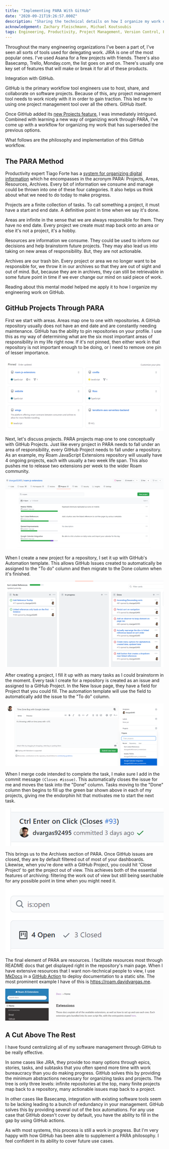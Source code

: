 ```yaml
---
title: "Implementing PARA With GitHub"
date: "2020-09-21T19:26:57.000Z"
description: "Sharing the technical details on how I organize my work on GitHub"
acknowledgement: Zachary Fleischmann, Michael Koutsoubis
tags: Engineering, Productivity, Project Management, Version Control, Forte
---
```


Throughout the many engineering organizations I've been a part of, I've seen all sorts of tools used for delegating work. JIRA is one of the most popular ones. I've used Asana for a few projects with friends. There's also Basecamp, Trello, Monday.com, the list goes on and on. There's usually one key set of features that will make or break it for all of these products.

Integration with GitHub.

GitHub is the primary workflow tool engineers use to host, share, and collaborate on software projects. Because of this, any project management tool needs to work nicely with it in order to gain traction. This led me to using one project management tool over all the others. GitHub itself.

Once GitHub added its [new Projects feature](https://github.blog/2016-09-14-a-whole-new-github-universe-announcing-new-tools-forums-and-features/), I was immediately intrigued. Combined with learning a new way of organizing work through PARA, I've come up with a workflow for organizing my work that has superseded the previous options.

What follows are the philosophy and implementation of this GitHub workflow.

## The PARA Method
Productivity expert Tiago Forte has a [system for organizing digital information](https://fortelabs.co/blog/para/) which he encompasses in the acronym PARA: Projects, Areas, Resources, Archives. Every bit of information we consume and manage could be thrown into one of these four categories. It also helps us think about what we need to do today to make progress.

Projects are a finite collection of tasks. To call something a project, it must have a start and end date. A definitive point in time when we say it's done.

Areas are infinite in the sense that we are always responsible for them. They have no end date. Every project we create must map back onto an area or else it's not a project, it's a hobby.

Resources are information we consume. They could be used to inform our decisions and help brainstorm future projects. They may also lead us into taking on new areas of responsibility. But, they are not actionable.

Archives are our trash bin. Every project or area we no longer want to be responsible for, we throw it in our archives so that they are out of sight and out of mind. But, because they are in archives, they can still be retrievable in some future point in time if we ever change our mind on said piece of work.

Reading about this mental model helped me apply it to how I organize my engineering work on GitHub.

## GitHub Projects Through PARA
First we start with areas. Areas map one to one with repositories. A GitHub repository usually does not have an end date and are constantly needing maintenance. GitHub has the ability to pin repositories on your profile. I use this as my way of determining what are the six most important areas of responsibility in my life right now. If it's not pinned, then either work in that repository is not important enough to be doing, or I need to remove one pin of lesser importance.

![](./pinned.png)

Next, let's discuss projects. PARA projects map one to one conceptually with GitHub Projects. Just like every project in PARA needs to fall under an area of responsibility, every GitHub Project needs to fall under a repository. As an example, my Roam JavaScript Extensions repository will usually have 4 ongoing projects, each with usually a two week life span. This also pushes me to release two extensions per week to the wider Roam community.

![](./progress.png)

When I create a new project for a repository, I set it up with GitHub's Automation template. This allows GitHub Issues created to automatically be assigned to the "To do" column and then migrate to the Done column when it's finished.

![](./kanban.png)

After creating a project, I fill it up with as many tasks as I could brainstorm in the moment. Every task I create for a repository is created as an issue and assigned to a GitHub Project. In the New Issue page, they have a field for Project that you could fill. The automation template will use the field to automatically add the issue to the "To do" column.

![](./issue.png)

When I merge code intended to complete the task, I make sure I add in the commit message `(Closes #issue)`. This automatically closes the issue for me and moves the task into the "Done" column. Tasks moving to the "Done" column then begins to fill up the green bar shown above in each of my projects, giving me the endorphin hit that motivates me to start the next task.

![](./commit.png)

This brings us to the Archives section of PARA. Once GitHub issues are closed, they are by default filtered out of most of your dashboards. Likewise, when you're done with a GitHub Project, you could hit 'Close Project' to get the project out of view. This achieves both of the essential features of archiving: filtering the work out of view but still being searchable for any possible point in time when you might need it.

![](./archive.png)

The final element of PARA are resources. I facilitate resources most through README docs that get displayed right in the repository's main page. When I have extensive resources that I want non-technical people to view, I use [MkDocs](https://www.mkdocs.org/) in a [GitHub Action](https://github.com/features/actions) to deploy documentation to a static site. The most prominent example I have of this is https://roam.davidvargas.me.

![](./docs.png)

## A Cut Above The Rest

I have found centralizing all of my software management through GitHub to be really effective. 

In some cases like JIRA, they provide too many options through epics, stories, tasks, and subtasks that you often spend more time with work bureaucracy than you do making progress. GitHub solves this by providing the minimum abstractions necessary for organizing tasks and projects. The tree is only three levels: infinite repositories at the top, many finite projects map back to a repository, many actionable issues map back to a project. 

In other cases like Basecamp, integration with existing software tools seem to be lacking leading to a bunch of redundancy in your management. GitHub solves this by providing several out of the box automations. For any use case that GitHub doesn't cover by default, you have the ability to fill in the gap by using GitHub actions.

As with most systems, this process is still a work in progress. But I'm very happy with how GitHub has been able to supplement a PARA philosophy. I feel confident in its ability to cover future use cases.
